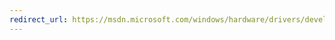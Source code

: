 ```yaml
---
redirect_url: https://msdn.microsoft.com/windows/hardware/drivers/develop/what-happens-when-you-provision-a-computer--wdk-8-1-
---
```

